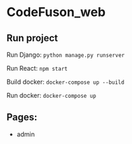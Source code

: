 # CodeFuson_web

## Run project
Run Django:
`python manage.py runserver `

Run React:
`npm start`

Build docker:
`docker-compose up --build`

Run docker:
`docker-compose up`

## Pages:

- admin
